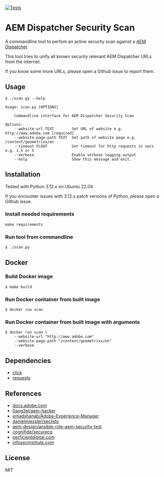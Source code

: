 [![Tests](https://github.com/escalate/aem-dispatcher-security-scan/actions/workflows/tests.yml/badge.svg?branch=master&event=push)](https://github.com/escalate/aem-dispatcher-security-scan/actions/workflows/tests.yml)

# AEM Dispatcher Security Scan

A commandline tool to perfom an active security scan against a [AEM Dispatcher](https://docs.adobe.com/content/help/en/experience-manager-dispatcher/using/dispatcher.html).

This tool tries to unify all known security relevant AEM Dispatcher URLs from the internet.

If you know some more URLs, please open a Github issue to report them.

## Usage
```
$ ./scan.py --help

Usage: scan.py [OPTIONS]

    Commandline interface for AEM Dispatcher Security Scan

Options:
    --website-url TEXT        Set URL of website e.g. http://www.adobe.com [required]
    --website-page-path TEXT  Set path of website page e.g. /content/geometrixx/en
    --timeout FLOAT           Set timeout for http requests in secs e.g. 1.5 or 5
    --verbose                 Enable verbose logging output
    --help                    Show this message and exit.
```

## Installation

Tested with Python 3.12.x on Ubuntu 22.04

If you encounter issues with 3.12.x patch versions of Python, please open a Github issue.

### Install needed requirements

```
make requirements
```

### Run tool from commandline

```
$ ./scan.py
```

## Docker

### Build Docker image

```
$ make build
```

### Run Docker container from built image

```
$ docker run scan
```

### Run Docker container from built image with arguments

```
$ docker run scan \
    --website-url "http://www.adobe.com"
    --website-page-path "/content/geometrixx/en"
    --verbose
```

## Dependencies

* [click](https://pypi.python.org/pypi/click)
* [requests](https://pypi.python.org/pypi/requests)

## References

* [docs.adobe.com](https://docs.adobe.com/content/help/en/experience-manager-dispatcher/using/configuring/dispatcher-configuration.html#testing-dispatcher-security)
* [0ang3el/aem-hacker](https://github.com/0ang3el/aem-hacker)
* [emadshanab/Adobe-Experience-Manager](https://github.com/emadshanab/Adobe-Experience-Manager)
* [danielmiessler/seclists](https://github.com/danielmiessler/SecLists)
* [aem-design/ansible-role-aem-security-test](https://github.com/aem-design/ansible-role-aem-security-test)
* [cognifide/securecq](https://github.com/Cognifide/SecureCQ)
* [perficientdigital.com](https://blogs.perficientdigital.com/2019/01/10/mastering-aem-dispatcher-part-7-securing-the-dispatcher/)
* [infosecinstitute.com](https://resources.infosecinstitute.com/adobe-cq-pentesting-guide-part-1/)

## License

MIT

